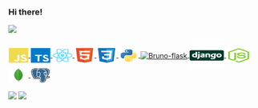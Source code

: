### Hi there!

 <div>
  <a href="https://github.com/brunovcg">
  <img height="180em" src="https://github-readme-stats.vercel.app/api?username=brunovcg&show_icons=true&theme=dark&include_all_commits=true&count_private=true"/>
<!--   <img height="180em" src="https://github-readme-stats.vercel.app/api/top-langs/?username=brunovcg&layout=compact&langs_count=7&theme=dark"/> -->
</div>
<div style="display: inline_block"><br>
  <img align="center" alt="Bruno-Js" height="30" width="40" src="https://raw.githubusercontent.com/devicons/devicon/master/icons/javascript/javascript-plain.svg">
  <img align="center" alt="Bruno-Ts" height="30" width="40" src="https://raw.githubusercontent.com/devicons/devicon/master/icons/typescript/typescript-plain.svg">
  <img align="center" alt="Bruno-React" height="30" width="40" src="https://raw.githubusercontent.com/devicons/devicon/master/icons/react/react-original.svg">
  <img align="center" alt="Bruno-HTML" height="30" width="40" src="https://raw.githubusercontent.com/devicons/devicon/master/icons/html5/html5-original.svg">
  <img align="center" alt="Bruno-CSS" height="30" width="40" src="https://raw.githubusercontent.com/devicons/devicon/master/icons/css3/css3-original.svg">
  <img align="center" alt="Bruno-Python" height="30" width="40" src="https://raw.githubusercontent.com/devicons/devicon/master/icons/python/python-original.svg">
  <img align="center" alt="Bruno-flask" height="40" width="30" src="https://www.logolynx.com/images/logolynx/7e/7eda91c86c15bb2ed539da59e8983587.jpeg">
  <img align="center" alt="Bruno-Django" height="50" width="70" src="https://raw.githubusercontent.com/devicons/devicon/master/icons/django/django-original.svg">
  <img align="center" alt="Bruno-NodeJS" height="30" width="50" src="https://raw.githubusercontent.com/devicons/devicon/master/icons/nodejs/nodejs-original.svg">
  <img align="center" alt="Bruno-MongoDB" height="30" width="40" src="https://raw.githubusercontent.com/devicons/devicon/master/icons/mongodb/mongodb-original.svg">
  <img align="center" alt="Bruno-PostgreSQL" height="30" width="40" src="https://raw.githubusercontent.com/devicons/devicon/master/icons/postgresql/postgresql-original.svg">
<!--   <img align="center" alt="Bruno-Docker" height="40" width="50" src="https://raw.githubusercontent.com/devicons/devicon/master/icons/docker/docker-original.svg">
  <img align="center" alt="Bruno-AWS" height="40" width="40" src="https://user-images.githubusercontent.com/78083006/140585646-32e3c779-0a6e-4936-b45d-9480ef0b93eb.png"> -->
  
</div>
  
 <br/>
  
 <div> 
  <a href = "mailto:brunovcg@gmail.com"><img src="https://img.shields.io/badge/-Gmail-%23333?style=for-the-badge&logo=gmail&logoColor=white" target="_blank"></a>
  <a href="https://www.linkedin.com/in/bruno-gouveia-4788a750/" target="_blank"><img src="https://img.shields.io/badge/-LinkedIn-%230077B5?style=for-the-badge&logo=linkedin&logoColor=white" target="_blank"></a> 
 
 
</div>
